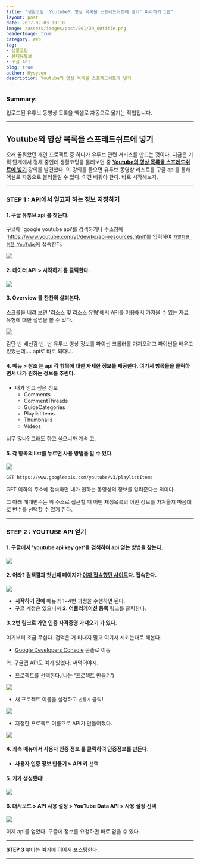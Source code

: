 ```yaml
---
title: "생활코딩 'Youtube의 영상 목록을 스프레드쉬트에 넣기' 따라하기 1편"
layout: post
date: 2017-02-03 08:18
image: /assets/images/post/001/39_00title.png
headerImage: true
category: Web
tag:
- 생활코딩
- 뷰티유튜브
- 구글 API
blog: true
author: Hyeyeon
description: Youtube의 영상 목록을 스프레드쉬트에 넣기
---
```


### Summary:

업로드된 유투브 동영상 목록을 엑셀로 자동으로 옮기는 작업입니다.

---

## Youtube의 영상 목록을 스프레드쉬트에 넣기

오래 꿈꿔왔던 개인 프로젝트 중 하나가 유투브 관련 서비스를 만드는 것이다. 지금은 기획 단계에서 정체 중인데 생활코딩을 둘러보던 중 **[Youtube의 영상 목록을 스프레드쉬트에 넣기](https://opentutorials.org/module/2503/14109)** 강의를 발견했다. 이 강의를 들으면 유투브 동영상 리스트를 구글 api를 통해 엑셀로 자동으로 불러들일 수 있다. 이건 배워야 한다. 바로 시작해보자.

---

### STEP 1 : API에서 얻고자 하는 정보 지정하기

#### 1. **구글 유투브 api** 를 찾는다.

구글에 'google youtube api'를 검색하거나 주소창에 'https://www.youtube.com/yt/dev/ko/api-resources.html'를 입력하여 [`개발자를 위한 YouTube`](https://www.youtube.com/yt/dev/ko/api-resources.html)에 접속한다.

![](/assets/images/post/001/39_01.png)

#### 2. **데이터 API > 시작하기** 를 클릭한다.

![](/assets/images/post/001/39_02.png)

#### 3. **Overview** 를 찬찬히 살펴본다.

스크롤을 내려 보면 '리소스 및 리소스 유형'에서 API를 이용해서 가져올 수 있는 자료 유형에 대한 설명을 볼 수 있다.

![](/assets/images/post/001/39_03.png)

감탄 반 배신감 반. 난 유투브 영상 정보를 파이썬 크롤러롤 가져오려고 파이썬을 배우고 있었는데.... api로 바로 되다니.

#### 4. **메뉴 > 참조** 는 api 각 항목에 대한 자세한 정보를 제공한다. 여기서 항목들을 클릭하면서 내가 원하는 정보를 추린다.

* 내가 얻고 싶은 정보
	* Comments
	* CommentThreads
	* GuideCategories
	* PlaylistItems
	* Thumbnails
	* Videos

너무 많나? 그래도 하고 싶으니까 계속 고.

#### 5. 각 항목의 list를 누르면 사용 방법을 알 수 있다.

![](/assets/images/post/001/39_04.png)

```
GET https://www.googleapis.com/youtube/v3/playlistItems
```

GET 이하의 주소에 접속하면 내가 원하는 동영상의 정보를 알려준다는 의미다.

그 아래 매개변수는 위 주소로 접근할 때 어떤 재생목록의 어떤 정보를 가져올지 마음대로 변수를 선택할 수 있게 한다.

---

### STEP 2 : YOUTUBE API 얻기

#### 1. 구글에서 'youtube api key get'을 검색하여 api 얻는 방법을 찾는다.

![](/assets/images/post/001/39_05.png)

#### 2. 어라? 검색결과 첫번째 페이지가 [아까 접속했던 사이트](https://developers.google.com/youtube/v3/getting-started?hl=ko)다. 접속한다.

![](/assets/images/post/001/39_06.png)

* **시작하기 전에** 메뉴의 1~4번 과정을 수행하면 된다.
* 구글 계정은 있으니까 **2. 어플리케이션 등록** 링크를 클릭한다.

#### 3. 2번 링크로 가면 **인증 자격증명 가져오기** 가 있다.

여기부터 조금 무섭다. 겁먹은 거 티내지 말고 여기서 시키는대로 해본다.

* [Google Developers Console](https://console.developers.google.com/apis/library?hl=ko) 콘솔로 이동

와. 구글맵 API도 여기 있었다. 써먹어야지.

* 프로젝트를 선택한다.(나는 '프로젝트 만들기')

![](/assets/images/post/001/39_07.png)

* 새 프로젝트 이름을 설정하고 `만들기` 클릭!

![](/assets/images/post/001/39_08.png)

* 지정한 프로젝트 이름으로 API가 만들어졌다.

![](/assets/images/post/001/39_09.png)

#### 4. 좌측 메뉴에서 **사용자 인증 정보** 를 클릭하여 인증정보를 만든다.

* **사용자 인증 정보 만들기 > API 키** 선택

#### 5. 키가 생성됐다!

![](/assets/images/post/001/39_10.png)

#### 6. **대시보드 > API 사용 설정 > YouTube Data API > 사용 설정** 선택

![](/assets/images/post/001/39_11.png)

이제 api를 얻었다. 구글에 정보를 요청하면 바로 얻을 수 있다.

---

**STEP 3** 부터는 [여기](https://imyeonn.github.io/blog/web/41/)에 이어서 포스팅한다.

---
